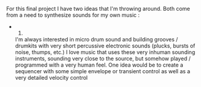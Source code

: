 For this final project I have two ideas that I'm throwing around. Both come from a need to synthesize sounds for my own music :

- 1.
    I'm always interested in micro drum sound and building grooves / drumkits with very short percussive electronic sounds (plucks, bursts of noise, thumps, etc.) I love music that uses these very inhuman sounding instruments, sounding very close to the source, but somehow played / programmed with a very human feel. One idea would be to create a sequencer with some simple envelope or transient control as well as a very detailed velocity control
